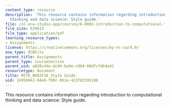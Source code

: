 ```yaml
---
content_type: resource
description: 'This resource contains information regarding introduction to computational
  thinking and data science: Style guide.'
file: /ol-ocw-studio-app/courses/6-0002-introduction-to-computational-thinking-and-data-science-fall-2016/1495604204e8f00c8b1e423f83395180_MIT6_0002F16_StyleGuide.pdf
file_size: 639613
file_type: application/pdf
learning_resource_types:
- Assignments
license: https://creativecommons.org/licenses/by-nc-sa/4.0/
ocw_type: OCWFile
parent_title: Assignments
parent_type: CourseSection
parent_uid: a838c44e-dc04-ba9e-c064-66dfcfd64e41
resourcetype: Document
title: MIT6_0002F16_Style Guide
uid: 14956042-04e8-f00c-8b1e-423f83395180
---
```

This resource contains information regarding introduction to computational thinking and data science: Style guide.